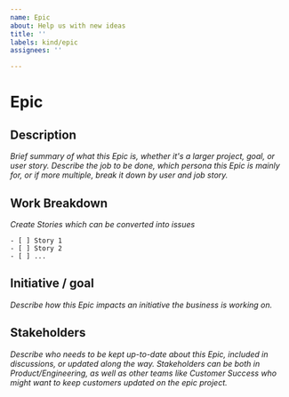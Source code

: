 ```yaml
---
name: Epic
about: Help us with new ideas
title: ''
labels: kind/epic
assignees: ''

---
```


# Epic

## Description

_Brief summary of what this Epic is, whether it's a larger project, goal, or user story. Describe the job to be done, which persona this Epic is mainly for, or if more multiple, break it down by user and job story._

## Work Breakdown

_Create Stories which can be converted into issues_

```[tasklist]
- [ ] Story 1
- [ ] Story 2
- [ ] ...
```

## Initiative / goal

_Describe how this Epic impacts an initiative the business is working on._

## Stakeholders

_Describe who needs to be kept up-to-date about this Epic, included in discussions, or updated along the way. Stakeholders can be both in Product/Engineering, as well as other teams like Customer Success who might want to keep customers updated on the epic project._
